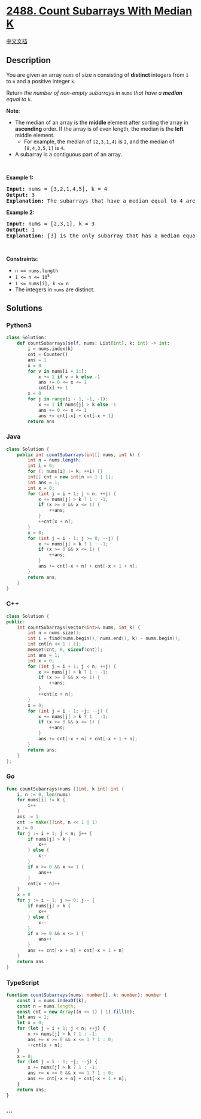 # [2488. Count Subarrays With Median K](https://leetcode.com/problems/count-subarrays-with-median-k)

[中文文档](/solution/2400-2499/2488.Count%20Subarrays%20With%20Median%20K/README.md)

## Description

<p>You are given an array <code>nums</code> of size <code>n</code> consisting of <strong>distinct </strong>integers from <code>1</code> to <code>n</code> and a positive integer <code>k</code>.</p>

<p>Return <em>the number of non-empty subarrays in </em><code>nums</code><em> that have a <strong>median</strong> equal to </em><code>k</code>.</p>

<p><strong>Note</strong>:</p>

<ul>
	<li>The median of an array is the <strong>middle </strong>element after sorting the array in <strong>ascending </strong>order. If the array is of even length, the median is the <strong>left </strong>middle element.
    <ul>
    	<li>For example, the median of <code>[2,3,1,4]</code> is <code>2</code>, and the median of <code>[8,4,3,5,1]</code> is <code>4</code>.</li>
    </ul>
    </li>
    <li>A subarray is a contiguous part of an array.</li>
</ul>

<p>&nbsp;</p>
<p><strong class="example">Example 1:</strong></p>

<pre>
<strong>Input:</strong> nums = [3,2,1,4,5], k = 4
<strong>Output:</strong> 3
<strong>Explanation:</strong> The subarrays that have a median equal to 4 are: [4], [4,5] and [1,4,5].
</pre>

<p><strong class="example">Example 2:</strong></p>

<pre>
<strong>Input:</strong> nums = [2,3,1], k = 3
<strong>Output:</strong> 1
<strong>Explanation:</strong> [3] is the only subarray that has a median equal to 3.
</pre>

<p>&nbsp;</p>
<p><strong>Constraints:</strong></p>

<ul>
	<li><code>n == nums.length</code></li>
	<li><code>1 &lt;= n &lt;= 10<sup>5</sup></code></li>
	<li><code>1 &lt;= nums[i], k &lt;= n</code></li>
	<li>The integers in <code>nums</code> are distinct.</li>
</ul>

## Solutions

<!-- tabs:start -->

### **Python3**

```python
class Solution:
    def countSubarrays(self, nums: List[int], k: int) -> int:
        i = nums.index(k)
        cnt = Counter()
        ans = 1
        x = 0
        for v in nums[i + 1:]:
            x += 1 if v > k else -1
            ans += 0 <= x <= 1
            cnt[x] += 1
        x = 0
        for j in range(i - 1, -1, -1):
            x += 1 if nums[j] > k else -1
            ans += 0 <= x <= 1
            ans += cnt[-x] + cnt[-x + 1]
        return ans
```

### **Java**

```java
class Solution {
    public int countSubarrays(int[] nums, int k) {
        int n = nums.length;
        int i = 0;
        for (; nums[i] != k; ++i) {}
        int[] cnt = new int[n << 1 | 1];
        int ans = 1;
        int x = 0;
        for (int j = i + 1; j < n; ++j) {
            x += nums[j] > k ? 1 : -1;
            if (x >= 0 && x <= 1) {
                ++ans;
            }
            ++cnt[x + n];
        }
        x = 0;
        for (int j = i - 1; j >= 0; --j) {
            x += nums[j] > k ? 1 : -1;
            if (x >= 0 && x <= 1) {
                ++ans;
            }
            ans += cnt[-x + n] + cnt[-x + 1 + n];
        }
        return ans;
    }
}
```

### **C++**

```cpp
class Solution {
public:
    int countSubarrays(vector<int>& nums, int k) {
        int n = nums.size();
        int i = find(nums.begin(), nums.end(), k) - nums.begin();
        int cnt[n << 1 | 1];
        memset(cnt, 0, sizeof(cnt));
        int ans = 1;
        int x = 0;
        for (int j = i + 1; j < n; ++j) {
            x += nums[j] > k ? 1 : -1;
            if (x >= 0 && x <= 1) {
                ++ans;
            }
            ++cnt[x + n];
        }
        x = 0;
        for (int j = i - 1; ~j; --j) {
            x += nums[j] > k ? 1 : -1;
            if (x >= 0 && x <= 1) {
                ++ans;
            }
            ans += cnt[-x + n] + cnt[-x + 1 + n];
        }
        return ans;
    }
};
```

### **Go**

```go
func countSubarrays(nums []int, k int) int {
    i, n := 0, len(nums)
    for nums[i] != k {
        i++
    }
    ans := 1
    cnt := make([]int, n << 1 | 1)
    x := 0
    for j := i + 1; j < n; j++ {
        if nums[j] > k {
            x++
        } else {
            x--
        }
        if x >= 0 && x <= 1 {
            ans++
        }
        cnt[x + n]++
    }
    x = 0
    for j := i - 1; j >= 0; j-- {
        if nums[j] > k {
            x++
        } else {
            x--
        }
        if x >= 0 && x <= 1 {
            ans++
        }
        ans += cnt[-x + n] + cnt[-x + 1 + n]
    }
    return ans
}
```

### **TypeScript**

```ts
function countSubarrays(nums: number[], k: number): number {
    const i = nums.indexOf(k);
    const n = nums.length;
    const cnt = new Array((n << 1) | 1).fill(0);
    let ans = 1;
    let x = 0;
    for (let j = i + 1; j < n; ++j) {
        x += nums[j] > k ? 1 : -1;
        ans += x >= 0 && x <= 1 ? 1 : 0;
        ++cnt[x + n];
    }
    x = 0;
    for (let j = i - 1; ~j; --j) {
        x += nums[j] > k ? 1 : -1;
        ans += x >= 0 && x <= 1 ? 1 : 0;
        ans += cnt[-x + n] + cnt[-x + 1 + n];
    }
    return ans;
}
```

### **...**

```

```

<!-- tabs:end -->
